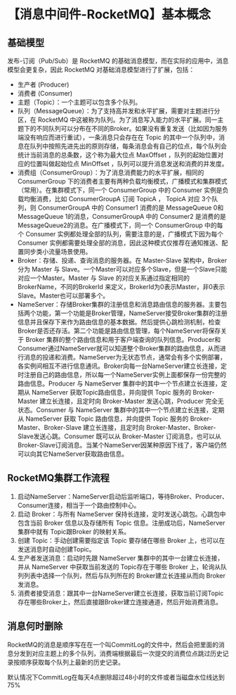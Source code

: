 # 【消息中间件-RocketMQ】基本概念
## 基础模型
发布-订阅（Pub/Sub）是 RocketMQ 的基础消息模型，而在实际的应用中，消息模型会更复杂，因此 RocketMQ 对基础消息模型进行了扩展，包括：
* 生产者 (Producer)
* 消费者 (Consumer)
* 主题（Topic）：一个主题可以包含多个队列。
* 队列（MessageQueue）：为了支持高并发和水平扩展，需要对主题进行分区，在 RocketMQ 中这被称为队列。为了消息写入能力的水平扩展。同一主题下的不同队列可以分布在不同的Broker。如果没有重复发送（比如因为服务端没有响应而进行重试），一条消息只会存在在 Topic 的其中一个队列中，消息在队列中按照先进先出的原则存储，每条消息会有自己的位点，每个队列会统计当前消息的总条数，这个称为最大位点 MaxOffset ，队列的起始位置对应的位置叫做起始位点 MinOffset ，队列可以提升消息发送和消费的并发度。
* 消费组（ConsumerGroup）：为了消息消费能力的水平扩展，相同的 ConsumerGroup 下的消费者主要有两种负载均衡模式，广播模式和集群模式（常用）。在集群模式下，同一个 ConsumerGroup 中的 Consumer 实例是负载均衡消费，比如 ConsumerGroupA 订阅 TopicA ， TopicA 对应 3个队列，则 ConsumerGroupA 中的 Consumer1 消费的是 MessageQueue 0和 MessageQueue 1的消息，ConsumerGroupA 中的 Consumer2 是消费的是MessageQueue2的消息。在广播模式下，同一个 ConsumerGroup 中的每个 Consumer 实例都处理全部的队列，需要注意的是，广播模式下因为每个 Consumer 实例都需要处理全部的消息，因此这种模式仅推荐在通知推送、配置同步类小流量场景使用。
* Broker：存储、投递、查询消息的服务器。在 Master-Slave 架构中，Broker 分为 Master 与 Slave。一个Master可以对应多个Slave，但是一个Slave只能对应一个Master。Master 与 Slave 的对应关系通过指定相同的BrokerName，不同的BrokerId 来定义，BrokerId为0表示Master，非0表示Slave。Master也可以部署多个。
* NameServer：存储Broker集群的注册信息和消息路由信息的服务器。主要包括两个功能，第一个功能是Broker管理，NameServer接受Broker集群的注册信息并且保存下来作为路由信息的基本数据。然后提供心跳检测机制，检查Broker是否还存活。第二个功能是路由信息管理，每个NameServer将保存关于 Broker 集群的整个路由信息和用于客户端查询的队列信息。Producer和Consumer通过NameServer就可以知道整个Broker集群的路由信息，从而进行消息的投递和消费。NameServer为无状态节点，通常会有多个实例部署，各实例间相互不进行信息通讯。Broker向每一台NameServer建立长连接，定时注册自己的路由信息，所以每一个NameServer实例上面都保存一份完整的路由信息。Producer 与 NameServer 集群中的其中一个节点建立长连接，定期从 NameServer 获取Topic路由信息，并向提供 Topic 服务的 Broker-Master 建立长连接，且定时向 Broker-Master 发送心跳，Producer 完全无状态。Consumer 与 NameServer 集群中的其中一个节点建立长连接，定期从 NameServer 获取 Topic 路由信息，并向提供 Topic 服务的 Broker-Master、Broker-Slave 建立长连接，且定时向 Broker-Master、Broker-Slave发送心跳。Consumer 既可以从 Broker-Master 订阅消息，也可以从Broker-Slave订阅消息。当某个NameServer因某种原因下线了，客户端仍然可以向其它NameServer获取路由信息。

## RocketMQ集群工作流程
1. 启动NameServer：NameServer启动后监听端口，等待Broker、Producer、Consumer连接，相当于一个路由控制中心。
2. 启动 Broker：与所有 NameServer 保持长连接，定时发送心跳包。心跳包中包含当前 Broker 信息以及存储所有 Topic 信息。注册成功后，NameServer 集群中就有 Topic跟Broker 的映射关系。
3. 创建 Topic：手动创建需要指定该 Topic 要存储在哪些 Broker 上，也可以在发送消息时自动创建Topic。
4. 生产者发送消息：启动时先跟 NameServer 集群中的其中一台建立长连接，并从 NameServer 中获取当前发送的 Topic存在于哪些 Broker 上，轮询从队列列表中选择一个队列，然后与队列所在的 Broker建立长连接从而向 Broker发消息。
5. 消费者接受消息：跟其中一台NameServer建立长连接，获取当前订阅Topic存在哪些Broker上，然后直接跟Broker建立连接通道，然后开始消费消息。

## 消息何时删除
RocketMQ的消息是顺序写在在一个叫CommitLog的文件中，然后会把里面的消息分发到对应主题上的多个队列，消费端根据最后一次提交的消费位点跳过历史记录按顺序获取每个队列上最新的历史记录。

默认情况下CommitLog在每天4点删除超过48小时的文件或者当磁盘水位线达到75%